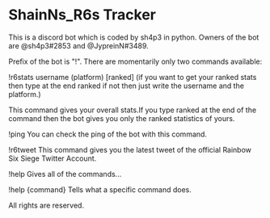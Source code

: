 # ShainNs_R6s Tracker

This is a discord bot which is coded by sh4p3 in python.
Owners of the bot are @sh4p3#2853 and @JypreinN#3489.

Prefix of the bot is "!".
There are momentarily only two commands available:

!r6stats username (platform) [ranked] (if you want to get your ranked stats then type at the end ranked if not then just write the username and the platform.)

This command gives your overall stats.If you type ranked at the end of the command then the bot gives you only the ranked statistics of yours.

!ping
You can check the ping of the bot with this command.

!r6tweet
This command gives you the latest tweet of the official Rainbow Six Siege Twitter Account.

!help
Gives all of the commands...

!help {command}
Tells what a specific command does.

All rights are reserved.
